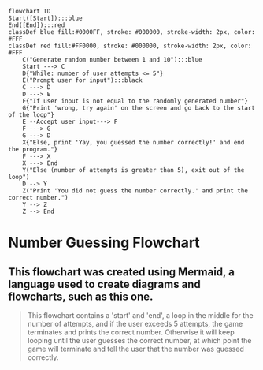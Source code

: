 ```mermaid
flowchart TD
Start([Start]):::blue
End([End]):::red
classDef blue fill:#0000FF, stroke: #000000, stroke-width: 2px, color: #FFF
classDef red fill:#FF0000, stroke: #000000, stroke-width: 2px, color: #FFF
    C("Generate random number between 1 and 10"):::blue
    Start ---> C
    D{"While: number of user attempts <= 5"}
    E("Prompt user for input"):::black
    C ---> D
    D ---> E
    F{"If user input is not equal to the randomly generated number"}
    G{"Print 'wrong, try again' on the screen and go back to the start of the loop"}
    E --Accept user input---> F
    F ---> G
    G ---> D
    X{"Else, print 'Yay, you guessed the number correctly!' and end the program."}
    F ---> X
    X ---> End
    Y("Else (number of attempts is greater than 5), exit out of the loop")
    D --> Y
    Z("Print 'You did not guess the number correctly.' and print the correct number.")
    Y --> Z
    Z --> End
```

# Number Guessing Flowchart
## This flowchart was created using Mermaid, a language used to create diagrams and flowcharts, such as this one.

> This flowchart contains a 'start' and 'end', a loop in the middle for the number of attempts, and if the user exceeds 5 attempts, the game terminates and prints the correct number. Otherwise it will keep looping until the user guesses the correct number, at which point the game will terminate and tell the user that the number was guessed correctly.
